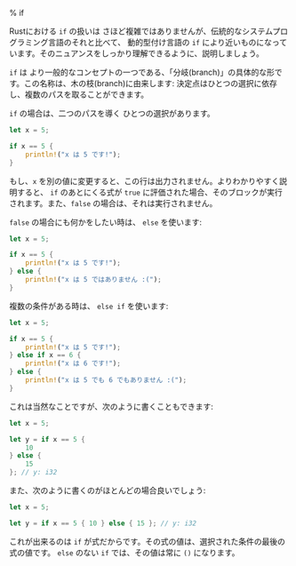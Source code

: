 % if
<!-- % if -->

<!-- Rust’s take on `if` is not particularly complex, but it’s much more like the -->
<!-- `if` you’ll find in a dynamically typed language than in a more traditional -->
<!-- systems language. So let’s talk about it, to make sure you grasp the nuances. -->
Rustにおける `if` の扱いは さほど複雑ではありませんが、伝統的なシステムプログラミング言語のそれと比べて、
動的型付け言語の `if` により近いものになっています。そのニュアンスをしっかり理解できるように、説明しましょう。

<!-- `if` is a specific form of a more general concept, the ‘branch’. whose name comes -->
<!-- from a branch in a tree: a decision point, where depending on a choice, -->
<!-- multiple paths can be taken. -->
`if` は より一般的なコンセプトの一つである、「分岐(branch)」の具体的な形です。この名称は、木の枝(branch)に由来します:
決定点はひとつの選択に依存し、複数のパスを取ることができます。

<!-- In the case of `if`, there is one choice that leads down two paths: -->
`if` の場合は、二つのパスを導く ひとつの選択があります。

```rust
let x = 5;

if x == 5 {
    println!("x は 5 です!");
}
```

<!-- If we changed the value of `x` to something else, this line would not print. -->
<!-- More specifically, if the expression after the `if` evaluates to `true`, then -->
<!-- the block is executed. If it’s `false`, then it is not. -->
もし、`x` を別の値に変更すると、この行は出力されません。よりわかりやすく説明すると、
`if` のあとにくる式が `true` に評価された場合、そのブロックが実行されます。また、`false` の場合は、それは実行されません。

<!-- If you want something to happen in the `false` case, use an `else`: -->
`false` の場合にも何かをしたい時は、 `else` を使います:

```rust
let x = 5;

if x == 5 {
    println!("x は 5 です!");
} else {
    println!("x は 5 ではありません :(");
}
```

<!-- If there is more than one case, use an `else if`: -->
複数の条件がある時は、 `else if` を使います:

```rust
let x = 5;

if x == 5 {
    println!("x は 5 です!");
} else if x == 6 {
    println!("x は 6 です!");
} else {
    println!("x は 5 でも 6 でもありません :(");
}
```

<!-- This is all pretty standard. However, you can also do this: -->
これは当然なことですが、次のように書くこともできます:

```rust
let x = 5;

let y = if x == 5 {
    10
} else {
    15
}; // y: i32
```

<!-- Which we can (and probably should) write like this: -->
また、次のように書くのがほとんどの場合良いでしょう:

```rust
let x = 5;

let y = if x == 5 { 10 } else { 15 }; // y: i32
```

<!-- This works because `if` is an expression. The value of the expression is the -->
<!-- value of the last expression in whichever branch was chosen. An `if` without an -->
<!-- `else` always results in `()` as the value. -->
これが出来るのは `if` が式だからです。その式の値は、選択された条件の最後の式の値です。
`else` のない `if` では、その値は常に `()` になります。